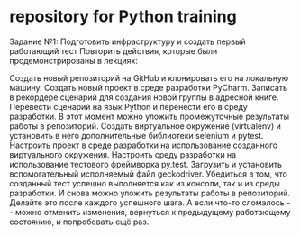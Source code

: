 # repository for Python training
Задание №1: Подготовить инфраструктуру и создать первый работающий тест
Повторить действия, которые были продемонстрированы в лекциях:

Создать новый репозиторий на GitHub и клонировать его на локальную машину.
Создать новый проект в среде разработки PyCharm.
Записать в рекордере сценарий для создания новой группы в адресной книге.
Перевести сценарий на язык Python и перенести его в среду разработки.
В этот момент можно уложить промежуточные результаты работы в репозиторий.
Создать виртуальное окружение (virtualenv) и установить в него дополнительные библиотеки selenium и pytest.
Настроить проект в среде разработки на использование созданного виртуального окружения.
Настроить среду разработки на использование тестового фреймворка py.test.
Загрузить и установить вспомогательный исполняемый файл geckodriver.
Убедиться в том, что созданный тест успешно выполняется как из консоли, так и из среды разработки.
И снова можно уложить результаты работы в репозиторий. Делайте это после каждого успешного шага. А если что-то сломалось -- можно отменить изменения, вернуться к предыдущему работающему состоянию, и попробовать ещё раз.
